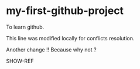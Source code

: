 # my-first-github-project
To learn github.

This line was modified locally for conflicts resolution.

Another change !! Because why not ?

SHOW-REF
